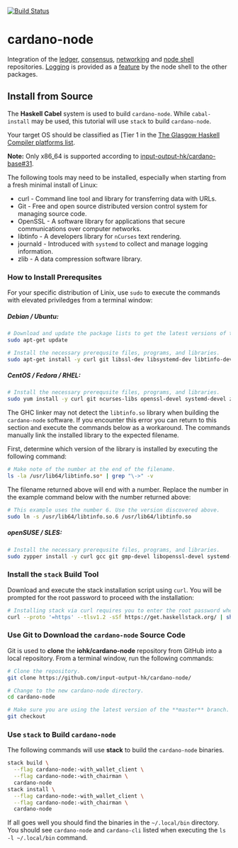[![Build Status](https://badge.buildkite.com/a978cbb4def7018be3d0a004127da356f4db32f1c318c1a48a.svg)](https://buildkite.com/input-output-hk/cardano-node)

# cardano-node

Integration of the [ledger](https://github.com/input-output-hk/cardano-ledger),
[consensus](https://github.com/input-output-hk/ouroboros-network/tree/master/ouroboros-consensus),
[networking](https://github.com/input-output-hk/ouroboros-network/tree/master/ouroboros-network)
and [node shell](https://github.com/input-output-hk/cardano-shell)
repositories.
[Logging](https://github.com/input-output-hk/iohk-monitoring-framework) is
provided as
a [feature](https://github.com/input-output-hk/cardano-shell/blob/master/app/Cardano/Shell/Features/Logging.hs)
by the node shell to the other packages.

## Install from Source
The **Haskell Cabel** system is used to build `cardano-node`. While `cabal-install` may be used, this tutorial will use `stack` to build `cardano-node`.

Your target OS should be classified as [Tier 1 in the [The Glasgow Haskell Compiler platforms list](https://gitlab.haskell.org/ghc/ghc/wikis/platforms).

**Note:** Only x86_64 is supported according to [input-output-hk/cardano-base#31](https://github.com/input-output-hk/cardano-base/issues/31#issuecomment-512183547).

The following tools may need to be installed, especially when starting from a fresh minimal install of Linux:

* curl - Command line tool and library for transferring data with URLs.
* Git - Free and open source distributed version control system for managing source code.
* OpenSSL - A software library for applications that secure communications over computer networks.
* libtinfo - A developers library for `nCurses` text rendering.
* journald - Introduced with `systemd` to collect and manage logging information.
* zlib - A data compression software library.

### How to Install Prerequsites
For your specific distribution of Linix, use `sudo` to execute the commands with elevated priviledges from a terminal window:

##### Debian / Ubuntu:

```bash
# Download and update the package lists to get the latest versions of the applications and their dependencies. 
sudo apt-get update

# Install the necessary prerequsite files, programs, and libraries. 
sudo apt-get install -y curl git libssl-dev libsystemd-dev libtinfo-dev zlib1g-dev
```

##### CentOS / Fedora / RHEL:

```bash
# Install the necessary prerequsite files, programs, and libraries.
sudo yum install -y curl git ncurses-libs openssl-devel systemd-devel zlib-devel
```

The GHC linker may not detect the `libtinfo.so` library when building the `cardano-node` software. If you encounter this error you can return to this section and execute the commands below as a workaround. The commands manually link the installed library to the expected filename.

First, determine which version of the library is installed by executing the following command:
```bash
# Make note of the number at the end of the filename.
ls -la /usr/lib64/libtinfo.so* | grep "\->" -v
```
The filename returned above will end with a number. Replace the number in the example command below with the number returned above:

```bash
# This example uses the number 6. Use the version discovered above.
sudo ln -s /usr/lib64/libtinfo.so.6 /usr/lib64/libtinfo.so
```

##### openSUSE / SLES:

```bash
# Install the necessary prerequsite files, programs, and libraries.
sudo zypper install -y curl gcc git gmp-devel libopenssl-devel systemd-devel zlib-devel
```

### Install the `stack` Build Tool

Download and execute the stack installation script using `curl`. You will be prompted for the root password to proceed with the installation:

```bash
# Installing stack via curl requires you to enter the root password when prompted.
curl --proto '=https' --tlsv1.2 -sSf https://get.haskellstack.org/ | sh -s --
```

### Use Git to Download the `cardano-node` Source Code
Git is used to **clone** the **iohk/cardano-node** repository from GitHub into a local repository. From a terminal window, run the following commands:

```bash
# Clone the repository.
git clone https://github.com/input-output-hk/cardano-node/

# Change to the new cardano-node directory.
cd cardano-node

# Make sure you are using the latest version of the **master** branch.
git checkout
```

### Use `stack` to Build `cardano-node`

The following commands will use **stack** to build the `cardano-node` binaries.

```bash
stack build \
  --flag cardano-node:-with_wallet_client \
  --flag cardano-node:-with_chairman \
  cardano-node
stack install \
  --flag cardano-node:-with_wallet_client \
  --flag cardano-node:-with_chairman \
  cardano-node
```

If all goes well you should find the binaries in the `~/.local/bin` directory. You should see `cardano-node` and `cardano-cli` listed when executing the `ls -l ~/.local/bin` command.

